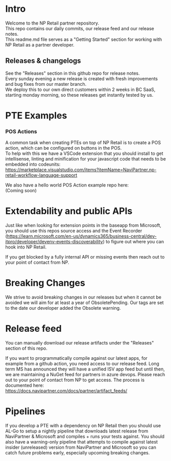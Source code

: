 # Intro
Welcome to the NP Retail partner repository.  
This repo contains our daily commits, our release feed and our release notes.  
This readme.md file serves as a "Getting Started" section for working with NP Retail as a partner developer.

## Releases & changelogs 
See the "Releases" section in this github repo for release notes.  
Every sunday evening a new release is created with fresh improvements and bug fixes from our master branch.  
We deploy this to our own direct customers within 2 weeks in BC SaaS, starting monday morning, so these releases get instantly tested by us.

# PTE Examples 

### POS Actions
A common task when creating PTEs on top of NP Retail is to create a POS action, which can be configured on buttons in the POS.  
To help with this we have a VSCode extension that you should install to get intellisense, linting and minification for your javascript code that needs to be embedded into codeunits:  
https://marketplace.visualstudio.com/items?itemName=NaviPartner.np-retail-workflow-language-support  

We also have a hello world POS Action example repo here:  
(Coming soon)

# Extendability and public APIs
Just like when looking for extension points in the baseapp from Microsoft, you should use this repos source access and the Event Recorder (https://learn.microsoft.com/en-us/dynamics365/business-central/dev-itpro/developer/devenv-events-discoverability) to figure out where you can hook into NP Retail.

If you get blocked by a fully internal API or missing events then reach out to your point of contact from NP. 

# Breaking Changes
We strive to avoid breaking changes in our releases but when it cannot be avoided we will aim for at least a year of ObsoletePending.
Our tags are set to the date our developer added the Obsolete warning.

# Release feed
You can manually download our release artifacts under the "Releases" section of this repo.

If you want to programmatically compile against our latest apps, for example from a github action, you need access to our release feed. 
Long term MS has announced they will have a unified ISV app feed but until then, we are maintaining a NuGet feed for partners in azure devops.
Please reach out to your point of contact from NP to get access. The process is documented here:    
https://docs.navipartner.com/docs/partner/artifact_feeds/

# Pipelines
If you develop a PTE with a dependency on NP Retail then you should use AL-Go to setup a nightly pipeline that downloads latest release from NaviPartner & Microsoft and compiles + runs your tests against.
You should also have a warning-only pipeline that attempts to compile against latest insider (unreleased) version from NaviPartner and Microsoft so you can catch future problems early, especially upcoming breaking changes.